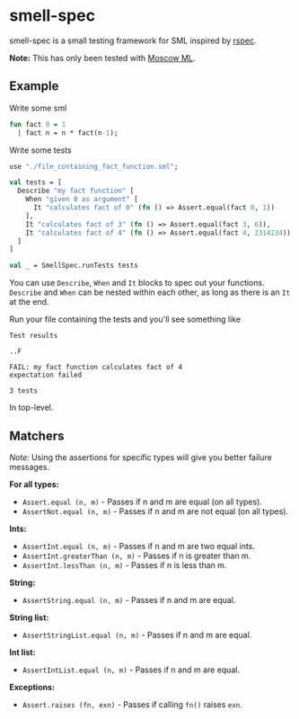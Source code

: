 smell-spec
==========

smell-spec is a small testing framework for SML inspired by [rspec](https://github.com/dchelimsky/rspec).

**Note:** This has only been tested with [Moscow ML](https://github.com/kfl/mosml).

Example
-------

Write some sml

```sml
fun fact 0 = 1
  | fact n = n * fact(n-1);
```

Write some tests

```sml
use "./file_containing_fact_function.sml";

val tests = [
  Describe "my fact function" [
    When "given 0 as argument" [
      It "calculates fact of 0" (fn () => Assert.equal(fact 0, 1))
    ],
    It "calculates fact of 3" (fn () => Assert.equal(fact 3, 6)),
    It "calculates fact of 4" (fn () => Assert.equal(fact 4, 2314234))
  ]
]

val _ = SmellSpec.runTests tests
```

You can use `Describe`, `When` and `It` blocks to spec out your functions. `Describe` and `When` can be nested within each other, as long as there is an `It` at the end.

Run your file containing the tests and you'll see something like

```
Test results

..F

FAIL: my fact function calculates fact of 4
expectation failed

3 tests
```

In top-level.

Matchers
--------

*Note:* Using the assertions for specific types will give you better failure messages.

**For all types:**

- `Assert.equal (n, m)` - Passes if n and m are equal (on all types).
- `AssertNot.equal (n, m)` - Passes if n and m are not equal (on all types).

**Ints:**

- `AssertInt.equal (n, m)` - Passes if n and m are two equal ints.
- `AssertInt.greaterThan (n, m)` - Passes if n is greater than m.
- `AssertInt.lessThan (n, m)` - Passes if n is less than m.

**String:**

- `AssertString.equal (n, m)` - Passes if n and m are equal.

**String list:**

- `AssertStringList.equal (n, m)` - Passes if n and m are equal.

**Int list:**

- `AssertIntList.equal (n, m)` - Passes if n and m are equal.

**Exceptions:**

- `Assert.raises (fn, exn)` - Passes if calling `fn()` raises `exn`.
